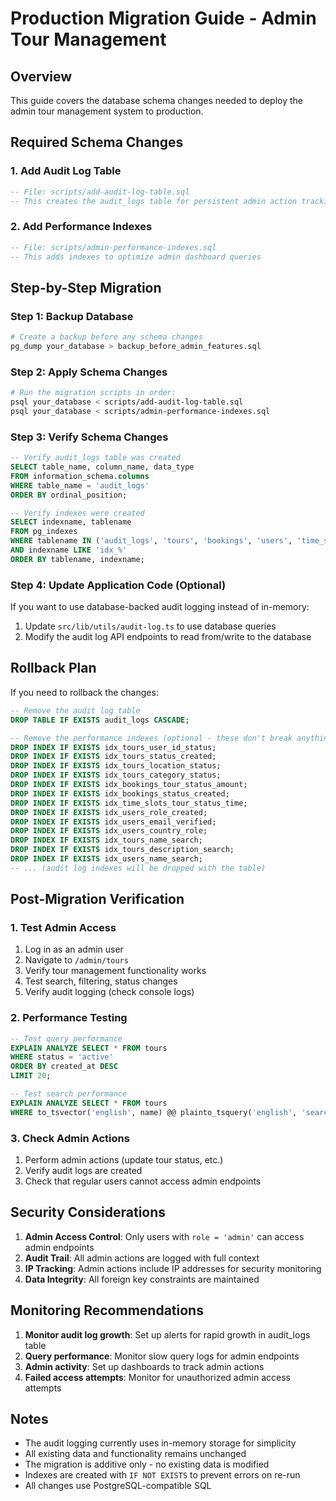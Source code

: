 # Production Migration Guide - Admin Tour Management

## Overview
This guide covers the database schema changes needed to deploy the admin tour management system to production.

## Required Schema Changes

### 1. Add Audit Log Table
```sql
-- File: scripts/add-audit-log-table.sql
-- This creates the audit_logs table for persistent admin action tracking
```

### 2. Add Performance Indexes  
```sql
-- File: scripts/admin-performance-indexes.sql
-- This adds indexes to optimize admin dashboard queries
```

## Step-by-Step Migration

### Step 1: Backup Database
```bash
# Create a backup before any schema changes
pg_dump your_database > backup_before_admin_features.sql
```

### Step 2: Apply Schema Changes
```bash
# Run the migration scripts in order:
psql your_database < scripts/add-audit-log-table.sql
psql your_database < scripts/admin-performance-indexes.sql
```

### Step 3: Verify Schema Changes
```sql
-- Verify audit_logs table was created
SELECT table_name, column_name, data_type 
FROM information_schema.columns 
WHERE table_name = 'audit_logs' 
ORDER BY ordinal_position;

-- Verify indexes were created
SELECT indexname, tablename 
FROM pg_indexes 
WHERE tablename IN ('audit_logs', 'tours', 'bookings', 'users', 'time_slots')
AND indexname LIKE 'idx_%'
ORDER BY tablename, indexname;
```

### Step 4: Update Application Code (Optional)
If you want to use database-backed audit logging instead of in-memory:

1. Update `src/lib/utils/audit-log.ts` to use database queries
2. Modify the audit log API endpoints to read from/write to the database

## Rollback Plan

If you need to rollback the changes:

```sql
-- Remove the audit log table
DROP TABLE IF EXISTS audit_logs CASCADE;

-- Remove the performance indexes (optional - these don't break anything)
DROP INDEX IF EXISTS idx_tours_user_id_status;
DROP INDEX IF EXISTS idx_tours_status_created;
DROP INDEX IF EXISTS idx_tours_location_status;
DROP INDEX IF EXISTS idx_tours_category_status;
DROP INDEX IF EXISTS idx_bookings_tour_status_amount;
DROP INDEX IF EXISTS idx_bookings_status_created;
DROP INDEX IF EXISTS idx_time_slots_tour_status_time;
DROP INDEX IF EXISTS idx_users_role_created;
DROP INDEX IF EXISTS idx_users_email_verified;
DROP INDEX IF EXISTS idx_users_country_role;
DROP INDEX IF EXISTS idx_tours_name_search;
DROP INDEX IF EXISTS idx_tours_description_search;
DROP INDEX IF EXISTS idx_users_name_search;
-- ... (audit log indexes will be dropped with the table)
```

## Post-Migration Verification

### 1. Test Admin Access
1. Log in as an admin user
2. Navigate to `/admin/tours`
3. Verify tour management functionality works
4. Test search, filtering, status changes
5. Verify audit logging (check console logs)

### 2. Performance Testing
```sql
-- Test query performance
EXPLAIN ANALYZE SELECT * FROM tours 
WHERE status = 'active' 
ORDER BY created_at DESC 
LIMIT 20;

-- Test search performance
EXPLAIN ANALYZE SELECT * FROM tours 
WHERE to_tsvector('english', name) @@ plainto_tsquery('english', 'search term');
```

### 3. Check Admin Actions
1. Perform admin actions (update tour status, etc.)
2. Verify audit logs are created
3. Check that regular users cannot access admin endpoints

## Security Considerations

1. **Admin Access Control**: Only users with `role = 'admin'` can access admin endpoints
2. **Audit Trail**: All admin actions are logged with full context
3. **IP Tracking**: Admin actions include IP addresses for security monitoring
4. **Data Integrity**: All foreign key constraints are maintained

## Monitoring Recommendations

1. **Monitor audit log growth**: Set up alerts for rapid growth in audit_logs table
2. **Query performance**: Monitor slow query logs for admin endpoints
3. **Admin activity**: Set up dashboards to track admin actions
4. **Failed access attempts**: Monitor for unauthorized admin access attempts

## Notes

- The audit logging currently uses in-memory storage for simplicity
- All existing data and functionality remains unchanged
- The migration is additive only - no existing data is modified
- Indexes are created with `IF NOT EXISTS` to prevent errors on re-run
- All changes use PostgreSQL-compatible SQL 